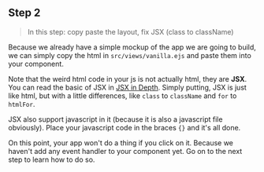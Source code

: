 ## Step 2
> In this step: copy paste the layout, fix JSX (class to className)

Because we already have a simple mockup of the app we are going to build, we can simply copy the html in `src/views/vanilla.ejs` and paste them into your component.

Note that the weird html code in your js is not actually html, they are **JSX**. You can read the basic of JSX in [JSX in Depth](https://facebook.github.io/react/docs/jsx-in-depth.html). Simply putting, JSX is just like html, but with a little differences, like `class` to `className` and `for` to `htmlFor`.

JSX also support javascript in it (because it is also a javascript file obviously). Place your javascript code in the braces `{}` and it's all done.

On this point, your app won't do a thing if you click on it. Because we haven't add any event handler to your component yet. Go on to the next step to learn how to do so.
